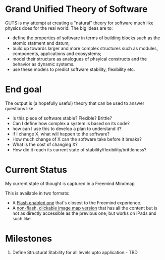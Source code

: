Grand Unified Theory of Software
================================

GUTS is my attempt at creating a "natural" theory for software much like physics does for the real world. The big ideas are to:

- define the properties of software in terms of building blocks such as the atomic statment and datum;
- build up towards larger and more complex structures such as modules, components, applications and ecosystems; 
- model their structure as analogues of phsyical constructs and the behavior as dynamic systems.
- use these models to predict software stability, flexibility etc.

End goal
========

The output is (a hopefully useful) theory that can be used to answer questions like:


- Is this piece of software stable? Flexible? Brittle?
- Can I define how complex a system is based on its code?
- how can I use this to develop a plan to understand it?
- if I change X, what will happen to the software?
- How much change of X can the software take before it breaks?
- What is the cost of changing X?
- How did it reach its current state of stability/flexibility/brittleness?


Current Status
==============

My current state of thought is captured in a Freemind Mindmap

This is available in two formats:


- A [Flash enabled one](http://vinodkd.github.com/guts/out/full/guts.html) that's closest to the Freemind experience.
- A [non-flash, clickable image map version](http://vinodkd.github.com/guts/out/basic/guts.html) that has all the content but is not as directly accessible as the previous one; but works on iPads and such like

Milestones
==========
1. Define Structural Stability for all levels upto application - TBD



